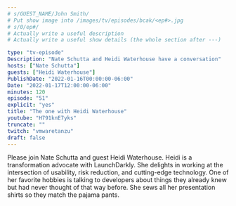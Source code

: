 ```yaml
---
# s/GUEST_NAME/John Smith/
# Put show image into /images/tv/episodes/bcak/<ep#>.jpg
# s/0/ep#/
# Actually write a useful description
# Actually write a useful show details (the whole section after ---)

type: "tv-episode"
Description: "Nate Schutta and Heidi Waterhouse have a conversation"
hosts: ["Nate Schutta"]
guests: ["Heidi Waterhouse"]
PublishDate: "2022-01-16T00:00:00-06:00"
Date: "2022-01-17T12:00:00-06:00"
minutes: 120
episode: "51"
explicit: "yes"
title: "The one with Heidi Waterhouse"
youtube: "H791knE7yks"
truncate: ""
twitch: "vmwaretanzu"
draft: false
---
```


Please join Nate Schutta and guest Heidi Waterhouse. Heidi is a transformation advocate with LaunchDarkly. She delights in working at the intersection of usability, risk reduction, and cutting-edge technology. One of her favorite hobbies is talking to developers about things they already knew but had never thought of that way before. She sews all her presentation shirts so they match the pajama pants.
